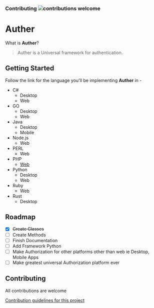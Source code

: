 ### Contributing ![contributions welcome](https://img.shields.io/badge/contributions-welcome-brightgreen.svg?style=flat)

# Auther

What is **Auther**?

> Auther is a Universal framework for authentication.

## Getting Started

Follow the link for the language you'll be implementing **Auther** in -

- C#
   - Desktop
   - Web
- GO
   - Desktop
   - Web
- Java
   - Desktop
   - Mobile
- Node.js
   - Web
- PERL
   - Web
- PHP
   - [Web](documentation/php/getting_started.md)
- Python
   - Desktop
   - Web
- Ruby
   - Web
- Rust
   - Desktop

## Roadmap

- [x] ~~Create Classes~~
- [ ] Create Methods
- [ ] Finish Documentation
- [ ] Add Framework Python
- [ ] Make Authorization for other platforms other than web ie Desktop, Mobile Apps
- [ ] Make greatest universal Authorization platform ever

## Contributing

All contributions are welcome

[Contribution guidelines for this project](CONTRIBUTING.md)